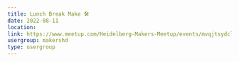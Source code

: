 ```yaml
---
title: Lunch Break Make 🛠️
date: 2022-08-11
location: 
link: https://www.meetup.com/Heidelberg-Makers-Meetup/events/mvqjtsydclbpb/
usergroup: makershd
type: usergroup
---
```

